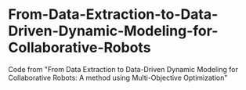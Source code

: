 # From-Data-Extraction-to-Data-Driven-Dynamic-Modeling-for-Collaborative-Robots
Code from "From Data Extraction to Data-Driven Dynamic Modeling for Collaborative Robots: A method using Multi-Objective Optimization" 
